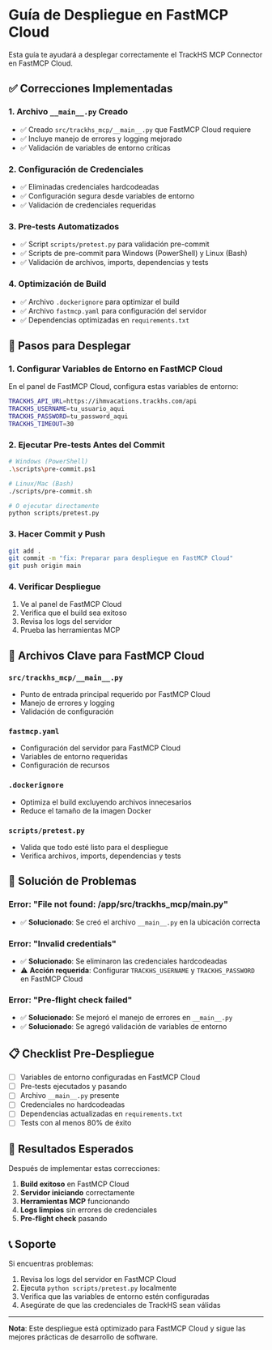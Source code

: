 # Guía de Despliegue en FastMCP Cloud

Esta guía te ayudará a desplegar correctamente el TrackHS MCP Connector en FastMCP Cloud.

## ✅ Correcciones Implementadas

### 1. Archivo `__main__.py` Creado
- ✅ Creado `src/trackhs_mcp/__main__.py` que FastMCP Cloud requiere
- ✅ Incluye manejo de errores y logging mejorado
- ✅ Validación de variables de entorno críticas

### 2. Configuración de Credenciales
- ✅ Eliminadas credenciales hardcodeadas
- ✅ Configuración segura desde variables de entorno
- ✅ Validación de credenciales requeridas

### 3. Pre-tests Automatizados
- ✅ Script `scripts/pretest.py` para validación pre-commit
- ✅ Scripts de pre-commit para Windows (PowerShell) y Linux (Bash)
- ✅ Validación de archivos, imports, dependencias y tests

### 4. Optimización de Build
- ✅ Archivo `.dockerignore` para optimizar el build
- ✅ Archivo `fastmcp.yaml` para configuración del servidor
- ✅ Dependencias optimizadas en `requirements.txt`

## 🚀 Pasos para Desplegar

### 1. Configurar Variables de Entorno en FastMCP Cloud

En el panel de FastMCP Cloud, configura estas variables de entorno:

```bash
TRACKHS_API_URL=https://ihmvacations.trackhs.com/api
TRACKHS_USERNAME=tu_usuario_aqui
TRACKHS_PASSWORD=tu_password_aqui
TRACKHS_TIMEOUT=30
```

### 2. Ejecutar Pre-tests Antes del Commit

```bash
# Windows (PowerShell)
.\scripts\pre-commit.ps1

# Linux/Mac (Bash)
./scripts/pre-commit.sh

# O ejecutar directamente
python scripts/pretest.py
```

### 3. Hacer Commit y Push

```bash
git add .
git commit -m "fix: Preparar para despliegue en FastMCP Cloud"
git push origin main
```

### 4. Verificar Despliegue

1. Ve al panel de FastMCP Cloud
2. Verifica que el build sea exitoso
3. Revisa los logs del servidor
4. Prueba las herramientas MCP

## 🔧 Archivos Clave para FastMCP Cloud

### `src/trackhs_mcp/__main__.py`
- Punto de entrada principal requerido por FastMCP Cloud
- Manejo de errores y logging
- Validación de configuración

### `fastmcp.yaml`
- Configuración del servidor para FastMCP Cloud
- Variables de entorno requeridas
- Configuración de recursos

### `.dockerignore`
- Optimiza el build excluyendo archivos innecesarios
- Reduce el tamaño de la imagen Docker

### `scripts/pretest.py`
- Valida que todo esté listo para el despliegue
- Verifica archivos, imports, dependencias y tests

## 🐛 Solución de Problemas

### Error: "File not found: /app/src/trackhs_mcp/__main__.py"
- ✅ **Solucionado**: Se creó el archivo `__main__.py` en la ubicación correcta

### Error: "Invalid credentials"
- ✅ **Solucionado**: Se eliminaron las credenciales hardcodeadas
- ⚠️ **Acción requerida**: Configurar `TRACKHS_USERNAME` y `TRACKHS_PASSWORD` en FastMCP Cloud

### Error: "Pre-flight check failed"
- ✅ **Solucionado**: Se mejoró el manejo de errores en `__main__.py`
- ✅ **Solucionado**: Se agregó validación de variables de entorno

## 📋 Checklist Pre-Despliegue

- [ ] Variables de entorno configuradas en FastMCP Cloud
- [ ] Pre-tests ejecutados y pasando
- [ ] Archivo `__main__.py` presente
- [ ] Credenciales no hardcodeadas
- [ ] Dependencias actualizadas en `requirements.txt`
- [ ] Tests con al menos 80% de éxito

## 🎯 Resultados Esperados

Después de implementar estas correcciones:

1. **Build exitoso** en FastMCP Cloud
2. **Servidor iniciando** correctamente
3. **Herramientas MCP** funcionando
4. **Logs limpios** sin errores de credenciales
5. **Pre-flight check** pasando

## 📞 Soporte

Si encuentras problemas:

1. Revisa los logs del servidor en FastMCP Cloud
2. Ejecuta `python scripts/pretest.py` localmente
3. Verifica que las variables de entorno estén configuradas
4. Asegúrate de que las credenciales de TrackHS sean válidas

---

**Nota**: Este despliegue está optimizado para FastMCP Cloud y sigue las mejores prácticas de desarrollo de software.
